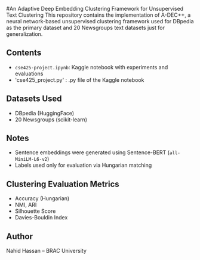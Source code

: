 #An Adaptive Deep Embedding Clustering Framework for Unsupervised Text
Clustering
This repository contains the implementation of A-DEC++, a neural network-based unsupervised clustering framework used for DBpedia as the primary dataset and 20 Newsgroups text datasets just for generalization.

## Contents
- `cse425-project.ipynb`: Kaggle notebook with experiments and evaluations
- 'cse425_project.py' : .py file of the Kaggle notebook

## Datasets Used
- DBpedia (HuggingFace)
- 20 Newsgroups (scikit-learn)
  
## Notes
- Sentence embeddings were generated using Sentence-BERT (`all-MiniLM-L6-v2`)
- Labels used only for evaluation via Hungarian matching

## Clustering Evaluation Metrics
- Accuracy (Hungarian)
- NMI, ARI
- Silhouette Score
- Davies-Bouldin Index


## Author
Nahid Hassan – BRAC University
